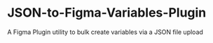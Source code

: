 # JSON-to-Figma-Variables-Plugin
A Figma Plugin utility to bulk create variables via a JSON file upload
